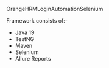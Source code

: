 OrangeHRMLoginAutomationSelenium

Framework consists of:-

* Java 19
* TestNG
* Maven
* Selenium
* Allure Reports
